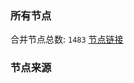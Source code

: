 ### 所有节点
合并节点总数: `1483`
[节点链接](https://raw.githubusercontent.com/rzhy1/11/master/sub/sub_merge_base64.txt)

### 节点来源